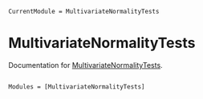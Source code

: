 ```@meta
CurrentModule = MultivariateNormalityTests
```

# MultivariateNormalityTests

Documentation for [MultivariateNormalityTests](https://github.com/xieyj17/MultivariateNormalityTests.jl).

```@index
```

```@autodocs
Modules = [MultivariateNormalityTests]
```
